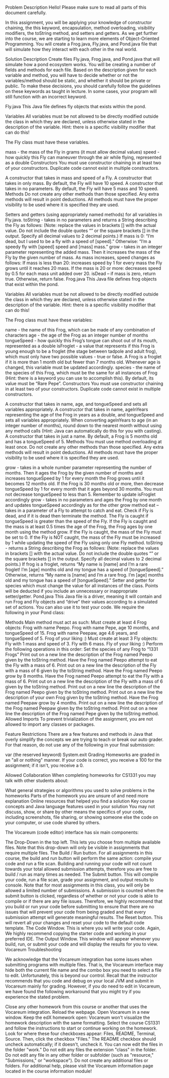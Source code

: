 Problem Description
Hello! Please make sure to read all parts of this document carefully.

In this assignment, you will be applying your knowledge of constructor chaining, the this keyword, encapsulation, method overloading, visibility modifiers, the toString method, and setters and getters. As we get further into the course, we are starting to learn more elements of Object-Oriented Programming. You will create a Frog.java, Fly.java, and Pond.java file that will simulate how they interact with each other in the real world.

Solution Description
Create files Fly.java, Frog.java, and Pond.java that will simulate how a pond ecosystem works. You will be creating a number of fields and methods for each file. Based on the description given for each variable and method, you will have to decide whether or not the variables/method should be static, and whether it should be private or public. To make these decisions, you should carefully follow the guidelines on these keywords as taught in lecture. In some cases, your program will still function with an incorrect keyword.

Fly.java
This Java file defines fly objects that exists within the pond.

Variables
All variables must be not allowed to be directly modified outside the class in which they are declared, unless otherwise stated in the description of the variable. Hint: there is a specific visibility modifier that can do this!

The Fly class must have these variables.

mass - the mass of the Fly in grams (it must allow decimal values)
speed - how quickly this Fly can maneuver through the air while flying, represented as a double
Constructors
You must use constructor chaining in at least two of your constructors. Duplicate code cannot exist in multiple constructors.

A constructor that takes in mass and speed of a Fly.
A constructor that takes in only mass.
By default, the Fly will have 10 speed.
A constructor that takes in no parameters.
By default, the Fly will have 5 mass and 10 speed.
Methods
Do not create any other methods than those specified. Any extra methods will result in point deductions. All methods must have the proper visibility to be used where it is specified they are used.

Setters and getters (using appropriately named methods) for all variables in Fly.java.
toString - takes in no parameters and returns a String describing the Fly as follows:
(Note: replace the values in brackets [] with the actual value. Do not include the double quotes “” or the square brackets [] in the output. Specify all decimal values to 2 decimal points.)
If mass is 0: “I’m dead, but I used to be a fly with a speed of [speed].”
Otherwise: “I’m a speedy fly with [speed] speed and [mass] mass.”
grow - takes in an integer parameter representing the added mass. Then it increases the mass of the Fly by the given number of mass. As mass increases, speed changes as follows:
If mass is less than 20: increases speed by 1 for every mass the Fly grows until it reaches 20 mass.
If the mass is 20 or more: decreases speed by 0.5 for each mass unit added over 20.
isDead – if mass is zero, return true. Otherwise, return false.
Frog.java
This Java file defines frog objects that exist within the pond.

Variables
All variables must be not allowed to be directly modified outside the class in which they are declared, unless otherwise stated in the description of the variable. Hint: there is a specific visibility modifier that can do this!

The Frog class must have these variables:

name - the name of this Frog, which can be made of any combination of characters
age - the age of the Frog as an integer number of months
tongueSpeed - how quickly this Frog’s tongue can shoot out of its mouth, represented as a double
isFroglet - a value that represents if this Frog is young enough to be a froglet (the stage between tadpole and adult frog), which must only have two possible values - true or false. A Frog is a froglet if it is more than 1 month old but fewer than 7 months old. Whenever age is changed, this variable must be updated accordingly.
species - the name of the species of this Frog, which must be the same for all instances of Frog (Hint: there is a keyword you can use to accomplish this). By default, its value must be “Rare Pepe”.
Constructors
You must use constructor chaining in at least two of your constructors. Duplicate code cannot exist in multiple constructors.

A constructor that takes in name, age, and tongueSpeed and sets all variables appropriately.
A constructor that takes in name, ageInYears representing the age of the Frog in years as a double, and tongueSpeed and sets all variables appropriately.
When converting ageInYears to age (in an integer number of months), round down to the nearest month without using any method calls (Hint: Java can automatically do this for you with casting).
A constructor that takes in just a name.
By default, a Frog is 5 months old and has a tongueSpeed of 5.
Methods
You must use method overloading at least once. Do not create any other methods than those specified. Any extra methods will result in point deductions. All methods must have the proper visibility to be used where it is specified they are used.

grow - takes in a whole number parameter representing the number of months.
Then it ages the Frog by the given number of months and increases tongueSpeed by 1 for every month the Frog grows until it becomes 12 months old.
If the Frog is 30 months old or more, then decrease tongueSpeed by 1 for every month that it ages beyond 30 months.
You must not decrease tongueSpeed to less than 5.
Remember to update isFroglet accordingly
grow - takes in no parameters and ages the Frog by one month and updates tongueSpeed accordingly as for the other grow method
eat – takes in a parameter of a Fly to attempt to catch and eat.
Check if Fly is dead, and if it is dead then terminate the method.
The Fly is caught if tongueSpeed is greater than the speed of the Fly.
If the Fly is caught and the mass is at least 0.5 times the age of the Frog, the Frog ages by one month using the method grow. If the Fly is caught, the mass of the Fly must be set to 0.
If the Fly is NOT caught, the mass of the Fly must be increased by 1 while updating the speed of the Fly using only one Fly method.
toString - returns a String describing the Frog as follows:
(Note: replace the values in brackets [] with the actual value. Do not include the double quotes “” or the square brackets [] in the output. Specify all decimal values to 2 decimal points.)
If frog is a froglet, returns “My name is [name] and I’m a rare froglet! I’m [age] months old and my tongue has a speed of [tongueSpeed].”
Otherwise, returns “My name is [name] and I’m a rare frog. I’m [age] months old and my tongue has a speed of [tongueSpeed].”
Setter and getter for species which must change the value for all instances of the class. Points will be deducted if you include an unnecessary or inappropriate setter/getter.
Pond.java
This Java file is a driver, meaning it will contain and run Frog and Fly objects and “drive” their values according to a simulated set of actions. You can also use it to test your code. We require the following in your Pond class:

Methods
Main method must act as such:
Must create at least 4 Frog objects:
Frog with name Peepo.
Frog with name Pepe, age 10 months, and tongueSpeed of 15.
Frog with name Peepaw, age 4.6 years, and tongueSpeed of 5.
Frog of your liking :)
Must create at least 3 Fly objects:
Fly with 1 mass and speed of 3.
Fly with 6 mass.
Fly of your liking :)
Perform the following operations in this order:
Set the species of any Frog to “1331 Frogs”
Print out on a new line the description of the Frog named Peepo given by the toString method.
Have the Frog named Peepo attempt to eat the Fly with a mass of 6.
Print out on a new line the description of the Fly with a mass of 6 given by the toString method.
Have the Frog named Peepo grow by 8 months.
Have the Frog named Peepo attempt to eat the Fly with a mass of 6.
Print out on a new line the description of the Fly with a mass of 6 given by the toString method.
Print out on a new line the description of the Frog named Peepo given by the toString method.
Print out on a new line the description of your own Frog given by the toString method.
Have the Frog named Peepaw grow by 4 months.
Print out on a new line the description of the Frog named Peepaw given by the toString method.
Print out on a new line the description of the Frog named Pepe given by the toString method.
Allowed Imports
To prevent trivialization of the assignment, you are not allowed to import any classes or packages.

Feature Restrictions
There are a few features and methods in Java that overly simplify the concepts we are trying to teach or break our auto grader. For that reason, do not use any of the following in your final submission:

var (the reserved keyword)
System.exit
Grading
Homeworks are graded in an "all or nothing" manner. If your code is correct, you receive a 100 for the assignment; if it isn't, you receive a 0.

Allowed Collaboration
When completing homeworks for CS1331 you may talk with other students about:

What general strategies or algorithms you used to solve problems in the homeworks
Parts of the homework you are unsure of and need more explanation
Online resources that helped you find a solution
Key course concepts and Java language features used in your solution
You may not discuss, show, or share by other means the specifics of your code, including screenshots, file sharing, or showing someone else the code on your computer, or use code shared by others.

The Vocareum (code editor) interface has six main components:

The Drop-Down in the top left. This lets you choose from multiple available files. Note that this drop-down will only be visible in assignments that require multiple files.
The Build / Run button. For all assignments in this course, the build and run button will perform the same action: compile your code and run a file scan. Building and running your code will not count towards your total allowed submission attempts, therefore you are free to build / run as many times as needed.
The Submit button. This will compile your code, run a file scan, grade your assignment, and output results to console. Note that for most assignments in this class, you will only be allowed a limited number of submissions. A submission is counted when the submit button is clicked, regardless of whether or not your code is able to compile or if there are any file issues. Therefore, we highly recommend that you build or run your code before submitting to ensure that there are no issues that will prevent your code from being graded and that every submission attempt will generate meaningful results.
The Reset button. This will revert all your changes and reset your code to the default code template.
The Code Window. This is where you will write your code. Again, We highly recommend copying the starter code and working in your preferred IDE.
The Output Window. This window will appear whenever you build, run, or submit your code and will display the results for you to view.
Vocareum Troubleshooting

We acknowledge that the Vocareum integration has some issues when submitting programs with multiple files. That is, the Vocareum interface may hide both the current file name and the combo box you need to select a file to edit. Unfortunately, this is beyond our control. Recall that the instructor recommends that you code and debug on your local JVM and submit in Vocareum mainly for grading. However, if you do need to edit in Vocareum, we have found the following workaround that you might try if you experience the stated problem.

Close any other homework from this course or another that uses the Vocareum integration.
Reload the webpage.
Open Vocareum in a new window. Keep the edX homework open: Vocareum won't visualize the homework description with the same formatting.
Select the course CS1331 and follow the instructions to start or continue working on the homework.
Look for where these four checkboxes appear: Files, README, Terminal, Source. Then, click the checkbox "Files." The README checkbox should uncheck automatically; if it doesn't, uncheck it.
You can now edit the files in the folder "work." Do not edit any files the extension "class" in the folder. Do not edit any file in any other folder or subfolder (such as "resource," "Submissions," or "workspace"). Do not create any additional files or folders.
For additional help, please visit the Vocareum information page located in the course information module!
